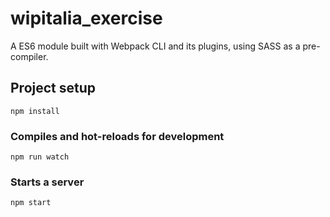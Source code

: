# wipitalia_exercise

A ES6 module built with Webpack CLI and its plugins, using SASS as a pre-compiler.  

## Project setup
```
npm install
```

### Compiles and hot-reloads for development
```
npm run watch
```

### Starts a server
```
npm start
```

